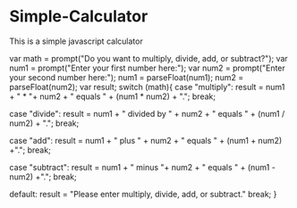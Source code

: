 # Simple-Calculator
This is a simple javascript calculator

var math = prompt("Do you want to multiply, divide, add, or subtract?");
var num1 = prompt("Enter your first number here:");
var num2 = prompt("Enter your second number here:");
num1 = parseFloat(num1);
num2 = parseFloat(num2);
var result;
switch (math){
case "multiply":
    result = num1 + " * "+ num2 + " equals " + (num1 * num2) + ".";
break;

case "divide":
    result = num1 + " divided by " + num2 + " equals " + (num1 / num2) + ".";
break;

case "add":
    result = num1 + " plus " + num2 + " equals " + (num1 + num2) +".";
break;

case "subtract":
    result = num1 + " minus "+ num2 + " equals " + (num1 - num2) +".";
break;

default:
    result = "Please enter multiply, divide, add, or subtract."
break;
}
